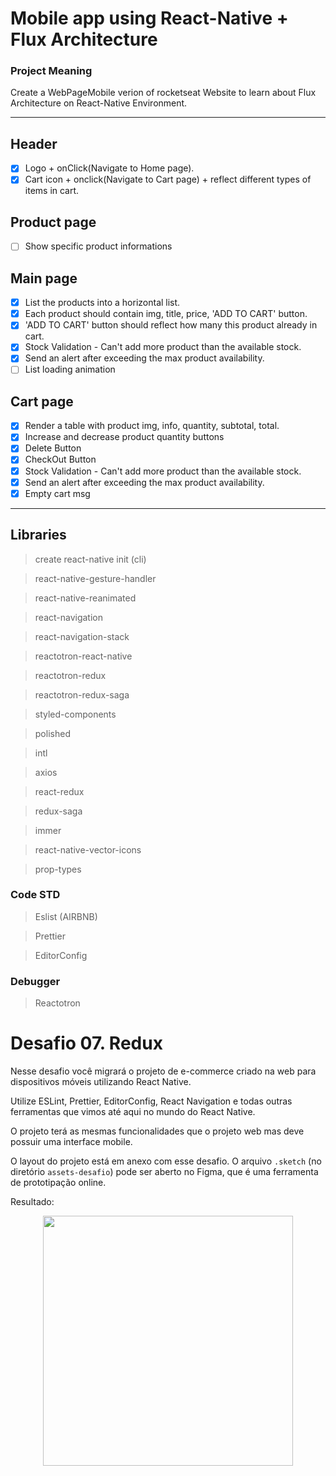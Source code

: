 # Mobile app using React-Native + Flux Architecture
### Project Meaning
Create a WebPageMobile verion of rocketseat Website to learn about
Flux Architecture on React-Native Environment.


----
## Header
- [x] Logo + onClick(Navigate to Home page).
- [x] Cart icon + onclick(Navigate to Cart page) + reflect different types of items in cart.

## Product page
- [ ] Show specific product informations

## Main page
- [x] List the products into a horizontal list.
- [x] Each product should contain img, title, price, 'ADD TO CART' button.
- [x] 'ADD TO CART' button should reflect how many this product already in cart.
- [x] Stock Validation - Can't add more product than the available stock.
- [x] Send an alert after exceeding the max product availability.
- [ ] List loading animation

## Cart page
- [x] Render a table with product img, info, quantity, subtotal, total.
- [x] Increase and decrease product quantity buttons
- [x] Delete Button
- [x] CheckOut Button
- [x] Stock Validation - Can't add more product than the available stock.
- [x] Send an alert after exceeding the max product availability.
- [x] Empty cart msg

----


## Libraries
> create react-native init (cli)

>react-native-gesture-handler

>react-native-reanimated

>react-navigation

>react-navigation-stack

>reactotron-react-native

>reactotron-redux

>reactotron-redux-saga

>styled-components

>polished

>intl

>axios

>react-redux

>redux-saga

>immer

>react-native-vector-icons

>prop-types

### Code STD
> Eslist (AIRBNB)

> Prettier

> EditorConfig

### Debugger

> Reactotron



# Desafio 07. Redux

Nesse desafio você migrará o projeto de e-commerce criado na web para dispositivos móveis utilizando React Native.

Utilize ESLint, Prettier, EditorConfig, React Navigation e todas outras ferramentas que vimos até aqui no mundo do React Native.

O projeto terá as mesmas funcionalidades que o projeto web mas deve possuir uma interface mobile.

O layout do projeto está em anexo com esse desafio. O arquivo `.sketch` (no diretório `assets-desafio`) pode ser aberto no Figma, que é uma ferramenta de prototipação online.

Resultado:
<center>
<img src="demo.gif" height="400">
</center>
